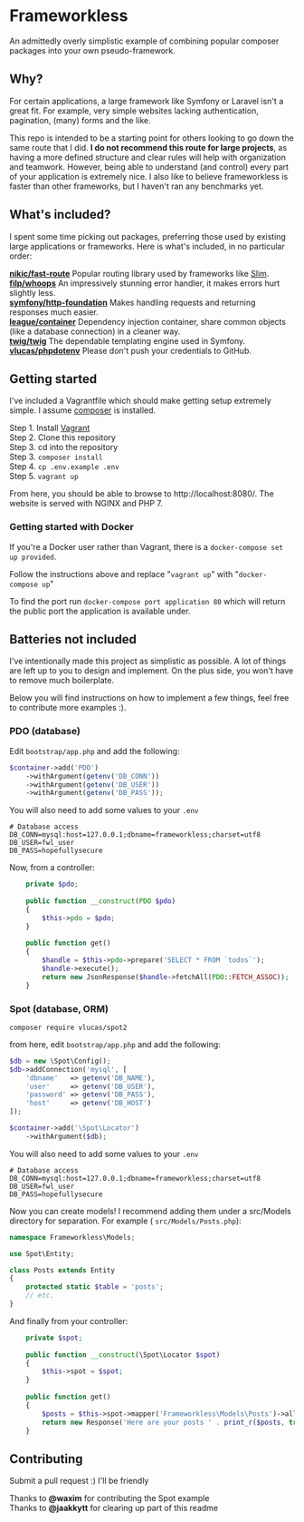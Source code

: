 # Frameworkless
An admittedly overly simplistic example of combining popular composer packages into your own pseudo-framework. 


## Why?
For certain applications, a large framework like Symfony or Laravel isn't a great fit. For example, very simple websites lacking authentication, pagination, (many) forms and the like.
 
This repo is intended to be a starting point for others looking to go down the same route that I did. **I do not recommend this route for large projects**, as having a more defined structure and clear rules will help with organization and teamwork. However, being able to understand (and control) every part of your application is extremely nice. I also like to believe frameworkless is faster than other frameworks, but I haven't ran any benchmarks yet. 


## What's included?
I spent some time picking out packages, preferring those used by existing large applications or frameworks. Here is what's included, in no particular order:

**[nikic/fast-route](https://github.com/nikic/FastRoute)** Popular routing library used by frameworks like [Slim](http://www.slimframework.com).  
**[filp/whoops](https://github.com/filp/whoops)** An impressively stunning error handler, it makes errors hurt slightly less.  
**[symfony/http-foundation](https://github.com/symfony/http-foundation)** Makes handling requests and returning responses much easier.  
**[league/container](https://github.com/thephpleague/container)** Dependency injection container, share common objects (like a database connection) in a cleaner way.  
**[twig/twig](https://github.com/twigphp/Twig)** The dependable templating engine used in Symfony.  
**[vlucas/phpdotenv](https://github.com/vlucas/phpdotenv)** Please don't push your credentials to GitHub.  


## Getting started
I've included a Vagrantfile which should make getting setup extremely simple. I assume [composer](https://getcomposer.org) is installed.

Step 1. Install [Vagrant](https://www.vagrantup.com)  
Step 2. Clone this repository  
Step 3. cd into the repository  
Step 3. ```composer install```  
Step 4. ```cp .env.example .env```  
Step 5. ```vagrant up```

From here, you should be able to browse to http://localhost:8080/. The website is served with NGINX and PHP 7.

### Getting started with Docker
If you're a Docker user rather than Vagrant, there is a `docker-compose set up provided`.

Follow the instructions above and replace "`vagrant up`" with "`docker-compose up`"

To find the port run `docker-compose port application 80` which will return the public port the application is available under.

## Batteries not included
I've intentionally made this project as simplistic as possible. A lot of things are left up to you to design and implement. On the plus side, you won't have to remove much boilerplate.

Below you will find instructions on how to implement a few things, feel free to contribute more examples :). 


### PDO (database)
Edit ``bootstrap/app.php`` and add the following:
```php
$container->add('PDO')
    ->withArgument(getenv('DB_CONN'))
    ->withArgument(getenv('DB_USER'))
    ->withArgument(getenv('DB_PASS'));
```

You will also need to add some values to your ``.env``
```
# Database access
DB_CONN=mysql:host=127.0.0.1;dbname=frameworkless;charset=utf8
DB_USER=fwl_user
DB_PASS=hopefullysecure
```

Now, from a controller:
```php
    private $pdo;
    
    public function __construct(PDO $pdo)
    {
        $this->pdo = $pdo;
    }
    
    public function get()
    {
        $handle = $this->pdo->prepare('SELECT * FROM `todos`');
        $handle->execute();
        return new JsonResponse($handle->fetchAll(PDO::FETCH_ASSOC));
    }
```


### Spot (database, ORM)
```
composer require vlucas/spot2
```

from here, edit ``bootstrap/app.php`` and add the following:
```php
$db = new \Spot\Config();
$db->addConnection('mysql', [
    'dbname'   => getenv('DB_NAME'),
    'user'     => getenv('DB_USER'),
    'password' => getenv('DB_PASS'),
    'host'     => getenv('DB_HOST')
]);

$container->add('\Spot\Locator')
    ->withArgument($db);
```

You will also need to add some values to your ``.env``
```
# Database access
DB_CONN=mysql:host=127.0.0.1;dbname=frameworkless;charset=utf8
DB_USER=fwl_user
DB_PASS=hopefullysecure
```

Now you can create models! I recommend adding them under a src/Models directory for separation. For example ( ``src/Models/Posts.php``):
```php
namespace Frameworkless\Models;

use Spot\Entity;

class Posts extends Entity
{
    protected static $table = 'posts';
    // etc.
}
```

And finally from your controller:
```php
    private $spot;
    
    public function __construct(\Spot\Locator $spot)
    {
        $this->spot = $spot;
    }
    
    public function get()
    {
        $posts = $this->spot->mapper('Frameworkless\Models\Posts')->all();
        return new Response('Here are your posts ' . print_r($posts, true));
    }
```


## Contributing
Submit a pull request :) I'll be friendly

Thanks to **@waxim** for contributing the Spot example  
Thanks to **@jaakkytt** for clearing up part of this readme
